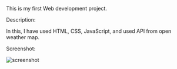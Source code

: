 This is my first Web development project.


Description: 

In this, I have used HTML, CSS, JavaScript, and used API from open weather map.

Screenshot:

![screenshot](https://github.com/raghavpareek99/Weather-site-/assets/136429442/8c2634ca-4b1e-4a36-8286-8f24154428c3)



